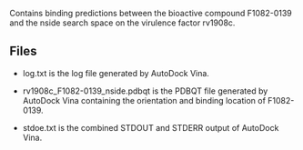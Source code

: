 Contains binding predictions between the bioactive compound F1082-0139 and the nside search space on the virulence factor rv1908c.

## Files

- log.txt is the log file generated by AutoDock Vina.

- rv1908c_F1082-0139_nside.pdbqt is the PDBQT file generated by AutoDock Vina containing the orientation and binding location of F1082-0139.

- stdoe.txt is the combined STDOUT and STDERR output of AutoDock Vina.

